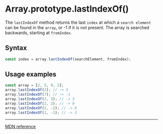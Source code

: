 # Array.prototype.lastIndexOf()

The `lastIndexOf` method returns the last `index` at which a `search element` can be found in the `array`, or -1 if it is not present.
The array is searched backwards, starting at `fromIndex`.

## Syntax

```js
const index = array.lastIndexOf(searchElement, fromIndex);
```

## Usage examples

```js
const array = [2, 5, 9, 2];
array.lastIndexOf(2); // -> 3
array.lastIndexOf(7); // -> -1
array.lastIndexOf(2, 3); // -> 3
array.lastIndexOf(2, 2); // -> 0
array.lastIndexOf(2, -2); // -> 0
array.lastIndexOf(2, -1); // -> 3
```

---

[MDN reference](https://developer.mozilla.org/en-US/docs/Web/JavaScript/Reference/Global_Objects/Array/lastIndexOf)
